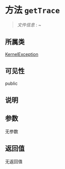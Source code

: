 # 方法 `getTrace`

> *文件信息* : ~

## 所属类 

[KernelException](../KernelException.md)

## 可见性

 public 

## 说明



## 参数


无参数


## 返回值

无返回值

